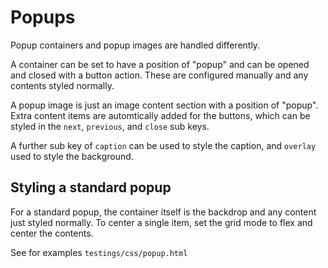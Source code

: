 # Popups

Popup containers and popup images are handled differently.

A container can be set to have a position of "popup" and can be opened and closed with a button action. These are configured manually and any contents styled normally.

A popup image is just an image content section with a position of "popup". Extra content items are automtically added for the buttons, which can be styled in the `next`, `previous`, and `close` sub keys.

A further sub key of `caption` can be used to style the caption, and `overlay` used to style the background.

## Styling a standard popup

For a standard popup, the container itself is the backdrop and any content just styled normally. To center a single item, set the grid mode to flex and center the contents.

See for examples `testings/css/popup.html`

